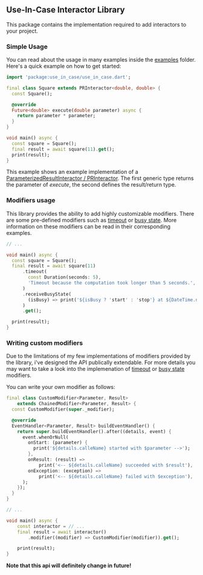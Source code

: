 ## Use-In-Case Interactor Library

This package contains the implementation required to add interactors to your project.

### Simple Usage

You can read about the usage in many examples inside the [examples](example/) folder. Here's a quick example on how to get started:

```dart
import 'package:use_in_case/use_in_case.dart';

final class Square extends PRInteractor<double, double> {
  const Square();

  @override
  Future<double> execute(double parameter) async {
    return parameter * parameter;
  }
}

void main() async {
  const square = Square();
  final result = await square(11).get();
  print(result);
}
```

This example shows an example implementation of a [ParameterizedResultInteractor / PRInteractor](lib/src/interactor.dart). The first generic type returns the parameter of *execute*, the second defines the result/return type.

### Modifiers usage

This library provides the ability to add highly customizable modifiers. There are some pre-defined modifiers such as [timeout](lib/src/modifiers/timeout_modifier.dart) or [busy state](lib/src/modifiers/busy_state_modifier.dart). More information on these modifiers can be read in their corresponding examples.

```dart
// ...

void main() async {
  const square = Square();
  final result = await square(11)
      .timeout(
        const Duration(seconds: 5),
        'Timeout because the computation took longer than 5 seconds.',
      )
      .receiveBusyState(
        (isBusy) => print('${isBusy ? 'start' : 'stop'} at ${DateTime.now()}'),
      )
      .get();

  print(result);
}
```

### Writing custom modifiers

Due to the limitations of my few implementations of modifiers provided by the library, i've designed the API publically extendable. For more details you may want to take a look into the implemenation of [timeout](lib/src/modifiers/timeout_modifier.dart) or [busy state](lib/src/modifiers/busy_state_modifier.dart) modifiers.

You can write your own modifier as follows:

```dart
final class CustomModifier<Parameter, Result>
    extends ChainedModifier<Parameter, Result> {
  const CustomModifier(super._modifier);

  @override
  EventHandler<Parameter, Result> buildEventHandler() {
    return super.buildEventHandler().after((details, event) {
      event.whenOrNull(
        onStart: (parameter) {
          print('${details.calleName} started with $parameter -->');
        },
        onResult: (result) =>
            print('<-- ${details.calleName} succeeded with $result'),
        onException: (exception) =>
            print('<-- ${details.calleName} failed with $exception'),
      );
    });
  }
}

// ...

void main() async {
    const interactor = // ...
    final result = await interactor()
        .modifier((modifier) => CustomModifier(modifier)).get();

    print(result);
}
```

**Note that this api will definitely change in future!**